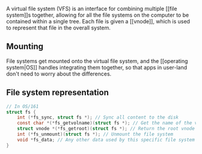A virtual file system (VFS) is an interface for combining multiple [[file system]]s together, allowing for all the file systems on the computer to be contained within a single tree. Each file is given a [[vnode]], which is used to represent that file in the overall system.

## Mounting
File systems get mounted onto the virtual file system, and the [[operating system|OS]] handles integrating them together, so that apps in user-land don't need to worry about the differences.

## File system representation
```c
// In OS/161
struct fs {
    int (*fs_sync, struct fs *); // Sync all content to the disk
    const char *(*fs_getvolname)(struct fs *); // Get the name of the volume
    struct vnode *(*fs_getroot)(struct fs *); // Return the root vnode of the fs
    int (*fs_unmount)(struct fs *); // Unmount the file system
	void *fs_data; // Any other data used by this specific file system type
}
```